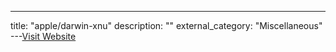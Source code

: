---
title: "apple/darwin-xnu"
description: ""
external_category: "Miscellaneous"
---[Visit Website](https://github.com/apple/darwin-xnu)

